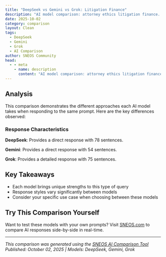 ```yaml
---
title: "DeepSeek vs Gemini vs Grok: Litigation Finance"
description: "AI model comparison: attorney ethics litigation finance..."
date: 2025-10-02
category: comparison
layout: Clean
tags:
  - DeepSeek
  - Gemini
  - Grok
  - AI Comparison
author: SNEOS Community
head:
  - - meta
    - name: description
      content: "AI model comparison: attorney ethics litigation finance..."
---
```


<ChatComparison
  title="DeepSeek vs Gemini vs Grok: Litigation Finance"
  prompt="attorney ethics litigation finance"
  :responses='{
    "DeepSeek": "Of course. This is a critical and rapidly evolving area of legal ethics. The intersection of attorney ethics and litigation finance (also called third-party litigation funding or TPLF) involves a complex web of professional responsibility rules that attorneys must navigate carefully.\n\nHere\u2019s a breakdown of the key ethical issues, the rules involved, and the current state of play.\n\n### Core Ethical Principles at Stake\n\nThe primary ethical concerns for an attorney whose client is using a litigation funder stem from the lawyer\u0027s core duties to the client and to the court. These are primarily governed by the **American Bar Association\u0027s Model Rules of Professional Conduct** (which most states have adopted in some form).\n\n#### 1. **Professional Independence of Lawyer (Rule 5.4)**\n*   **The Rule:** Generally prohibits a lawyer from sharing legal fees with a non-lawyer and from allowing a non-lawyer to direct or regulate the lawyer\u0027s professional judgment.\n*   **The Conflict:** A litigation funder, having invested a significant amount of money, will have a strong financial interest in the outcome. The ethical danger is that the funder will attempt to exert control over litigation decisions\u2014such as whether to settle, for how much, or what legal strategies to pursue.\n*   **Ethical Imperative:** The attorney must ensure that **all litigation decisions remain solely with the client, upon the attorney\u0027s advice.** The funder cannot be given veto power over settlement, the ability to hire/fire counsel, or direct access to the legal strategy. The attorney must vigorously resist any such interference.\n\n#### 2. **Confidentiality of Information (Rule 1.6)**\n*   **The Rule:** A lawyer must not reveal information relating to the representation of a client without the client\u0027s informed consent.\n*   **The Conflict:** To secure funding, the client (and their lawyer) must share detailed, confidential information with the funder\u2014case theories, strengths and weaknesses, damages models, etc. This is a necessary part of the funder\u0027s due diligence.\n*   **Ethical Imperative:** The attorney must ensure the client provides **informed consent** to this disclosure, preferably in writing. This involves explaining the risks, including that the information is no longer completely confidential and could potentially be subject to discovery by the opposing party. A robust **Non-Disclosure Agreement (NDA)** with the funder is essential to protect this information.\n\n#### 3. **Avoidance of Conflicts of Interest (Rule 1.7 \u0026 1.8)**\n*   **The Rule:** A lawyer must not represent a client if there is a significant risk that the lawyer\u0027s responsibilities to another (the funder) will materially limit the representation.\n*   **The Conflict:** The attorney\u0027s duty is to the client alone. However, if the attorney has a past or ongoing relationship with a funder, or if the funder\u0027s financial interests (e.g., a desire for a quick, low return) conflict with the client\u0027s best interests (e.g., holding out for a larger verdict), a conflict arises.\n*   **Ethical Imperative:** The attorney must identify and explain any potential conflicts to the client. The attorney must ensure the funding agreement does not create a \u0022tripartite relationship\u0022 where the lawyer owes duties to both the client and the funder.\n\n#### 4. **Attorney-Client Privilege and Work Product Doctrine**\n*   **The Issue:** Sharing attorney work product (e.g., memos, strategy emails) with a third party can waive these critical legal protections, making the documents discoverable by the opponent.\n*   **Ethical Imperative:** The key is to structure the disclosure under the \u0022common interest\u0022 doctrine, which can preserve privilege when information is shared with a third party who has a common legal (not just commercial) interest in the outcome. This must be documented carefully, often within the NDA.\n\n#### 5. **Fiduciary Duty and Control over the Litigation**\n*   **The Rule:** The lawyer is a fiduciary for the client and must abide by the client\u0027s decisions concerning the objectives of the representation (Rule 1.2(a)).\n*   **The Conflict:** A funding agreement that gives the funder control over settlement or other key decisions effectively usurps the client\u0027s authority and the lawyer\u0027s fiduciary role.\n*   **Ethical Imperative:** The attorney has a duty to review the funding agreement with the client and advise on its terms. If the agreement gives the funder undue control, the attorney must counsel the client against it, as it compromises the attorney\u0027s ability to provide zealous representation.\n\n### Key Practical Steps for Ethical Compliance\n\nTo manage these risks, an attorney should:\n\n1.  **Secure Informed Client Consent in Writing:** Document that the client understands the terms of the funding agreement, the risks of disclosing confidential information, and that the funder will have no control over the litigation.\n2.  **Scrutinize the Funding Agreement:** Carefully review the terms to ensure they do not violate ethical rules. Look for clauses related to control, settlement, and the funder\u0027s recourse if the case is settled against its wishes.\n3.  **Use a Strong NDA:** The non-disclosure agreement should explicitly state that disclosures are made for the purpose of securing funding and are protected by the common interest doctrine to preserve privilege.\n4.  **Maintain a \u0022Firewall\u0022:** Communicate directly and only with the client on all substantive legal matters. Keep the funder informed only as authorized by the client and without ceding decision-making power.\n5.  **Be Wary of \u0022Champerty and Maintenance\u0022:** While largely abolished in the U.S., some states still have old laws against frivolous litigation. Ensure the funding arrangement is not promoting a frivolous suit.\n\n### The Evolving Regulatory Landscape\n\nThe ethics of litigation finance are not static. Key developments include:\n\n*   **ABA Formal Opinion 480 (2020):** This was a landmark opinion that largely endorsed litigation finance, provided attorneys adhere to the ethical guardrails discussed above. It confirmed that disclosing information to a funder does not *automatically* waive privilege if done correctly.\n*   **State Bar Ethics Opinions:** Many state bars (e.g., New York, D.C., California) have issued their own opinions, largely aligning with the ABA\u0027s approach but with state-specific nuances.\n*   **The Disclosure Debate:** A major ongoing controversy is whether funding agreements must be disclosed to the opposing party or the court. Currently:\n    *   There is **no general duty to disclose** in most U.S. jurisdictions.\n    *   However, courts are increasingly ordering disclosure in specific situations, such as when assessing potential conflicts of interest in class action settlements or when there is a question about the court\u0027s diversity jurisdiction.\n    *   The Federal Rules of Civil Procedure have been amended (Rule 26(b)(1)) to make funding agreements generally not discoverable, but a court can order disclosure for good cause.\n\n### Conclusion\n\nLitigation finance is a powerful tool for increasing access to justice, but it is fraught with ethical pitfalls. For an attorney, the guiding principle is **undivided loyalty to the client**. By being proactive\u2014securing informed consent, using robust NDAs, vigilantly protecting professional independence, and carefully vetting funding agreements\u2014an attorney can ethically utilize litigation finance while fully complying with their professional obligations.",
    "Gemini": "The intersection of attorney ethics and litigation finance is a complex and evolving area. Here\u0027s a breakdown of key considerations:\n\n**What is Litigation Finance?**\n\n*   Also known as third-party funding, it involves a company (the funder) providing capital to a plaintiff (or sometimes a defendant) to pursue litigation.\n*   The funder typically receives a portion of the proceeds from a successful outcome (settlement or judgment). If the case is lost, the funder generally receives nothing.\n*   It can cover legal fees, expert witness costs, and other litigation expenses.\n\n**Ethical Issues for Attorneys:**\n\n*   **Conflicts of Interest:**\n    *   **Disclosure:**  Attorneys have a duty to disclose the existence of litigation finance to the opposing party and the court.  Transparency is paramount.  Failure to disclose could violate rules against concealing information.\n    *   **Influence:**  An attorney\u0027s judgment must not be compromised by the funder\u0027s interests. The lawyer\u0027s primary duty is to the client, not the funder.  Agreements should explicitly state that the lawyer\u0027s professional judgment is not controlled by the funder.\n    *   **Control:** The client retains ultimate control over litigation decisions, including settlement. Funders cannot dictate strategy or settlement terms.  Model Rules of Professional Conduct 1.2 and 1.8 have relevance here.\n*   **Confidentiality:**\n    *   Attorneys must protect client confidences.  Due diligence by funders requires some information sharing, but this must be done carefully and with the client\u0027s informed consent.  Redacting sensitive information and using non-disclosure agreements are common practices.  Rule 1.6 of the Model Rules is critical.\n*   **Unauthorized Practice of Law (UPL):**\n    *   Funders must not engage in the practice of law. They cannot provide legal advice or direct the litigation in a way that usurps the attorney\u0027s role.\n*   **Fee Splitting:**\n    *   Many jurisdictions have rules against fee splitting with non-lawyers.  Care must be taken to structure litigation finance agreements so that they are not considered impermissible fee splitting. The funder receives a return on their investment, not a direct share of the attorney\u0027s fees. Model Rule 5.4 is relevant.\n*   **Duty of Candor to the Tribunal:**\n    *   Lawyers must be truthful to the court.  This includes being forthright about the existence of litigation funding if disclosure is required.\n\n**Best Practices for Attorneys:**\n\n*   **Thorough Due Diligence:**  Carefully vet the litigation funder.  Understand their investment philosophy and ethical standards.\n*   **Clear Agreements:**  Draft clear and comprehensive agreements with both the client and the funder.  The agreement should address:\n    *   Control over litigation decisions\n    *   Confidentiality\n    *   Disclosure obligations\n    *   Termination rights\n    *   Dispute resolution\n*   **Client Consent:**  Obtain informed consent from the client regarding the litigation finance arrangement. Explain the potential risks and benefits.\n*   **Maintain Independence:**  Guard your professional independence and judgment.  Never allow the funder to dictate strategy or compromise your ethical obligations.\n*   **Transparency:** Be transparent with the opposing party and the court, as required by applicable rules and case law.\n\n**Arguments for Litigation Finance:**\n\n*   **Access to Justice:**  Levels the playing field, allowing plaintiffs with meritorious claims but limited resources to pursue justice against well-funded defendants.\n*   **Merit Screening:**  Funders conduct due diligence and only invest in cases they believe have a strong chance of success, which can help weed out frivolous lawsuits.\n*   **Risk Sharing:**  Reduces the financial risk for plaintiffs and law firms.\n*   **Innovation:** Can foster innovation in legal services by providing capital for new technologies and strategies.\n\n**Arguments Against Litigation Finance:**\n\n*   **Increased Litigation:**  May encourage more litigation, including potentially weak or opportunistic claims.\n*   **Undue Influence:**  Could lead to undue influence by funders on litigation decisions and settlements.\n*   **Information Asymmetry:**  Funders may have more information and expertise than plaintiffs, potentially leading to unfair terms.\n*   **Commodification of Justice:** Some argue that it turns litigation into a financial product, potentially undermining the integrity of the legal system.\n\n**Regulation:**\n\n*   The regulation of litigation finance varies significantly across jurisdictions.\n*   Some jurisdictions require disclosure of litigation funding, while others do not.\n*   Some jurisdictions have specific rules or guidelines addressing ethical concerns related to litigation finance.\n*   There is an ongoing debate about whether and how litigation finance should be regulated.\n\n**Key Resources:**\n\n*   American Bar Association (ABA)\n*   Various state bar associations\n*   International Legal Finance Association (ILFA)\n\n**Disclaimer:** This information is for educational purposes only and should not be considered legal advice.  Consult with an attorney in your jurisdiction for advice on specific ethical issues related to litigation finance. The law in this area is constantly evolving.\n",
    "Grok": "Attorney ethics in the context of litigation finance is an evolving area of legal practice and regulation. Litigation finance (also called third-party litigation funding) refers to a practice where a third party, unrelated to the case, provides funding to a plaintiff or law firm to cover the costs of litigation in exchange for a portion of the potential recovery. This practice raises several ethical considerations for attorneys, as it intersects with professional responsibilities, conflicts of interest, and client protection. Below is an overview of key ethical issues, rules, and considerations related to attorney ethics and litigation finance.\n\n### 1. **Overview of Litigation Finance**\n   - Litigation finance can enable access to justice by allowing plaintiffs who lack financial resources to pursue meritorious claims.\n   - Funders typically assess cases for their likelihood of success and may influence decisions about settlement or strategy, which can create ethical dilemmas for attorneys.\n   - While litigation finance is legal in many jurisdictions, it remains unregulated or controversial in others, with concerns about champerty (an outdated doctrine prohibiting third-party investment in lawsuits) and maintenance.\n\n### 2. **Relevant Ethical Rules (Based on ABA Model Rules of Professional Conduct)**\n   Attorneys must adhere to ethical rules, such as those outlined in the American Bar Association (ABA) Model Rules of Professional Conduct (MRPC), when engaging with litigation funders. Key rules include:\n   \n   - **Rule 1.6: Confidentiality of Information**\n     - Attorneys must protect client information. Litigation funders often require detailed case information to evaluate whether to fund a case, which could risk breaching confidentiality.\n     - Attorneys must obtain informed consent from clients before sharing case details with funders.\n\n   - **Rule 1.7: Conflict of Interest**\n     - A conflict of interest may arise if the funder\u2019s interests (e.g., pushing for a quick settlement to minimize costs) diverge from the client\u2019s interests (e.g., maximizing recovery through prolonged litigation).\n     - Attorneys must ensure their duty of loyalty remains to the client, not the funder.\n\n   - **Rule 1.2: Scope of Representation and Allocation of Authority**\n     - Attorneys must maintain control over legal decisions and not allow funders to dictate strategy or settlement terms.\n     - Funding agreements should explicitly state that the attorney and client retain decision-making authority.\n\n   - **Rule 5.4: Professional Independence of a Lawyer**\n     - Attorneys must avoid arrangements that compromise their professional independence. This includes not allowing funders to exert undue influence over the case.\n     - Some funding agreements may blur the line between acceptable financial support and improper fee-sharing with non-lawyers, which is prohibited under Rule 5.4.\n\n   - **Rule 1.5: Fees**\n     - If a funder\u2019s repayment comes from the client\u2019s recovery, attorneys must ensure the client understands the financial implications and that the arrangement complies with rules on reasonable fees.\n\n### 3. **Key Ethical Issues in Litigation Finance**\n   - **Disclosure of Funding Arrangements**\n     - There is debate over whether attorneys must disclose litigation funding to opposing parties or courts. Some argue that funding arrangements are relevant to issues like conflicts of interest or settlement dynamics. Disclosure requirements vary by jurisdiction and court rules.\n     - The ABA and some state bar associations have issued opinions suggesting that disclosure may be necessary in certain circumstances but is not always required unless it affects the case (e.g., ABA Formal Opinion 484, issued in 2018).\n\n   - **Client Consent**\n     - Attorneys must obtain informed consent from clients before entering into funding agreements. Clients should understand the terms of the funding, including how much of their recovery may go to the funder and any potential impact on the case.\n\n   - **Control Over the Case**\n     - Funders may seek to influence strategy or settlement to protect their investment. Attorneys must ensure that they maintain independence and prioritize the client\u2019s interests over the funder\u2019s desires.\n\n   - **Potential for Exploitation**\n     - Litigation funding can be expensive, with high interest rates or large shares of recovery going to funders. Attorneys have an ethical duty to ensure clients are not exploited and that the funding terms are fair and transparent.\n\n   - **Champerty and Maintenance**\n     - In some jurisdictions, litigation funding may still be viewed as violating traditional doctrines of champerty (investing in a lawsuit for profit) or maintenance (supporting litigation for an unrelated party). While many states have relaxed these rules, attorneys must be aware of local laws.\n\n### 4. **ABA and State Bar Guidance**\n   - **ABA Formal Opinion 484 (2018)**: This opinion addresses ethical obligations in litigation funding. It emphasizes that lawyers must maintain independence, obtain informed consent, and avoid sharing confidential information without client permission. It also notes that funding arrangements do not inherently violate fee-sharing rules under Rule 5.4, provided the funder does not control the representation.\n   - **State-Specific Rules**: Some states have issued their own ethics opinions or regulations on litigation funding. For example, New York and New Jersey have historically been cautious about funding arrangements due to champerty concerns, while states like California have taken a more permissive approach.\n\n### 5. **Practical Recommendations for Attorneys**\n   - **Review Funding Agreements Carefully**: Ensure that the agreement does not cede control over legal decisions to the funder and complies with ethical rules.\n   - **Obtain Informed Consent**: Fully disclose the terms of the funding arrangement to the client, including potential costs and risks.\n   - **Protect Confidentiality**: Limit the disclosure of client information to what is necessary for the funder\u2019s evaluation, and use nondisclosure agreements if needed.\n   - **Check Jurisdictional Rules**: Understand local laws and court rules regarding litigation funding and disclosure requirements.\n   - **Maintain Independence**: Ensure that all strategic decisions are made in the client\u2019s best interest, not the funder\u2019s.\n\n### 6. **Emerging Trends and Regulation**\n   - Litigation finance is a growing industry, and there is increasing discussion about the need for regulation to protect clients and ensure ethical practices.\n   - Some jurisdictions, such as the U.K. and Australia, have more established frameworks for litigation funding, including disclosure requirements and oversight mechanisms.\n   - In the U.S., federal courts and some states are beginning to address disclosure in discovery rules (e.g., amendments to the Federal Rules of Civil Procedure have been proposed to require disclosure of funding arrangements in certain cases).\n\n### 7. **Conclusion**\nLitigation finance can be a valuable tool for access to justice, but it poses significant ethical challenges for attorneys. By adhering to professional responsibility rules, obtaining informed client consent, maintaining independence, and staying informed about jurisdictional requirements, attorneys can navigate these challenges effectively. Attorneys should also stay updated on evolving guidance and regulations in this area, as litigation finance continues to gain prominence in legal practice.\n\nIf you have a specific scenario or jurisdiction in mind, I can provide more tailored information or research relevant case law or ethics opinions. Let me know!"
  }'
  published-date="00:10"
/>

## Analysis

This comparison demonstrates the different approaches each AI model takes when responding to the same prompt. Here are the key differences observed:

### Response Characteristics

**DeepSeek**: Provides a direct response with 78 sentences. 

**Gemini**: Provides a direct response with 54 sentences. 

**Grok**: Provides a detailed response with 75 sentences. 

## Key Takeaways

- Each model brings unique strengths to this type of query
- Response styles vary significantly between models
- Consider your specific use case when choosing between these models

## Try This Comparison Yourself

Want to test these models with your own prompts? Visit [SNEOS.com](https://sneos.com) to compare AI responses side-by-side in real-time.

---

*This comparison was generated using the [SNEOS AI Comparison Tool](https://sneos.com)*
*Published: October 02, 2025 | Models: DeepSeek, Gemini, Grok*
